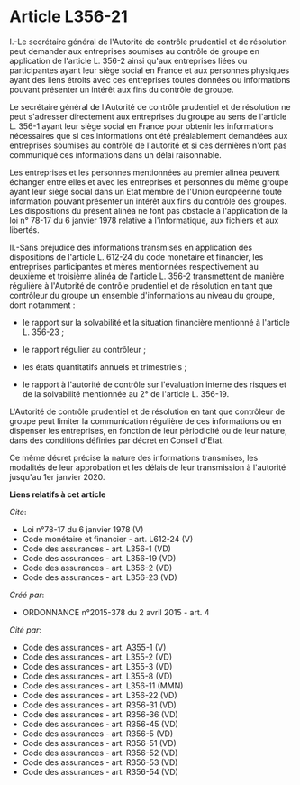 # Article L356-21

I.-Le secrétaire général de l'Autorité de contrôle prudentiel et de résolution peut demander aux entreprises soumises au
contrôle de groupe en application de l'article L. 356-2 ainsi qu'aux entreprises liées ou participantes ayant leur siège
social en France et aux personnes physiques ayant des liens étroits avec ces entreprises toutes données ou informations
pouvant présenter un intérêt aux fins du contrôle de groupe. 

Le secrétaire général de l'Autorité de contrôle prudentiel et de résolution ne peut s'adresser directement aux entreprises du
groupe au sens de l'article L. 356-1 ayant leur siège social en France pour obtenir les informations nécessaires que si ces
informations ont été préalablement demandées aux entreprises soumises au contrôle de l'autorité et si ces dernières n'ont pas
communiqué ces informations dans un délai raisonnable. 

Les entreprises et les personnes mentionnées au premier alinéa peuvent échanger entre elles et avec les entreprises et
personnes du même groupe ayant leur siège social dans un Etat membre de l'Union européenne toute information pouvant
présenter un intérêt aux fins du contrôle des groupes. Les dispositions du présent alinéa ne font pas obstacle à
l'application de la loi n° 78-17 du 6 janvier 1978 relative à l'informatique, aux fichiers et aux libertés. 

II.-Sans préjudice des informations transmises en application des dispositions de l'article L. 612-24 du code monétaire et
financier, les entreprises participantes et mères mentionnées respectivement au deuxième et troisième alinéa de l'article L.
356-2 transmettent de manière régulière à l'Autorité de contrôle prudentiel et de résolution en tant que contrôleur du groupe
un ensemble d'informations au niveau du groupe, dont notamment :

- le rapport sur la solvabilité et la situation financière mentionné à l'article L. 356-23 ;

- le rapport régulier au contrôleur ;

- les états quantitatifs annuels et trimestriels ;

- le rapport à l'autorité de contrôle sur l'évaluation interne des risques et de la solvabilité mentionnée au 2° de l'article
L. 356-19. 

L'Autorité de contrôle prudentiel et de résolution en tant que contrôleur de groupe peut limiter la communication régulière
de ces informations ou en dispenser les entreprises, en fonction de leur périodicité ou de leur nature, dans des conditions
définies par décret en Conseil d'Etat. 

Ce même décret précise la nature des informations transmises, les modalités de leur approbation et les délais de leur
transmission à l'autorité jusqu'au 1er janvier 2020.

**Liens relatifs à cet article**

_Cite_:

  - Loi n°78-17 du 6 janvier 1978 (V)
  - Code monétaire et financier - art. L612-24 (V)
  - Code des assurances - art. L356-1 (VD)
  - Code des assurances - art. L356-19 (VD)
  - Code des assurances - art. L356-2 (VD)
  - Code des assurances - art. L356-23 (VD)

_Créé par_:

  - ORDONNANCE n°2015-378 du 2 avril 2015 - art. 4

_Cité par_:

  - Code des assurances - art. A355-1 (V)
  - Code des assurances - art. L355-2 (VD)
  - Code des assurances - art. L355-3 (VD)
  - Code des assurances - art. L355-8 (VD)
  - Code des assurances - art. L356-11 (MMN)
  - Code des assurances - art. L356-22 (VD)
  - Code des assurances - art. R356-31 (VD)
  - Code des assurances - art. R356-36 (VD)
  - Code des assurances - art. R356-45 (VD)
  - Code des assurances - art. R356-5 (VD)
  - Code des assurances - art. R356-51 (VD)
  - Code des assurances - art. R356-52 (VD)
  - Code des assurances - art. R356-53 (VD)
  - Code des assurances - art. R356-54 (VD)
